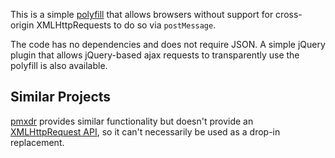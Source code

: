 This is a simple [polyfill][] that allows browsers without support for cross-origin XMLHttpRequests to do so via `postMessage`.

The code has no dependencies and does not require JSON. A simple jQuery plugin that allows jQuery-based ajax requests to transparently use the polyfill is also available.

## Similar Projects

[pmxdr][] provides similar functionality but doesn't provide an [XMLHttpRequest API][], so it can't necessarily be used as a drop-in replacement.

  [Polyfill]: http://remysharp.com/2010/10/08/what-is-a-polyfill/
  [pmxdr]: https://github.com/eligrey/pmxdr
  [XMLHttpRequest API]: http://www.w3.org/TR/XMLHttpRequest/

